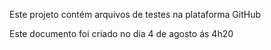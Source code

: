 Este projeto contém arquivos de testes na plataforma GitHub

Este documento foi criado no dia 4 de agosto ás 4h20
